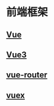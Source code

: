 # 前端框架

## [Vue](./vue/index.md)

## [Vue3](./vue3/index.md)

## [vue-router](./vue-router/index.md)

## [vuex](./vuex/index.md)